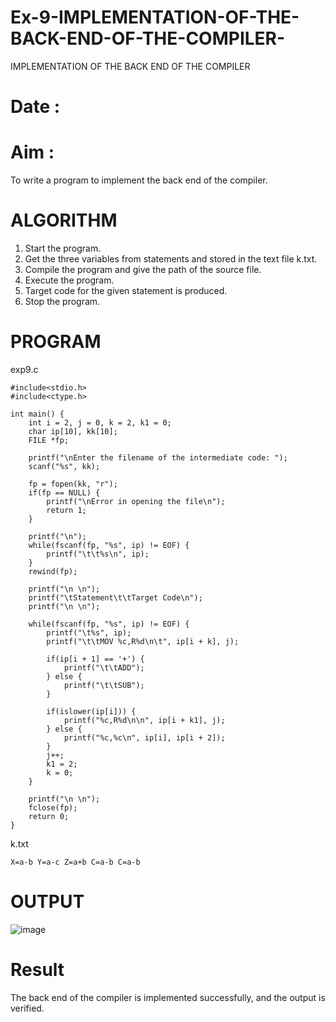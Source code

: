 # Ex-9-IMPLEMENTATION-OF-THE-BACK-END-OF-THE-COMPILER-
IMPLEMENTATION OF THE BACK END OF THE COMPILER 
# Date :
# Aim :
To write a program to implement the back end of the compiler.
# ALGORITHM
1. Start the program.
2. Get the three variables from statements and stored in the text file k.txt.
3. Compile the program and give the path of the source file.
4. Execute the program.
5. Target code for the given statement is produced.
6. Stop the program.
# PROGRAM
exp9.c
```
#include<stdio.h>
#include<ctype.h>

int main() {
    int i = 2, j = 0, k = 2, k1 = 0;
    char ip[10], kk[10];
    FILE *fp;

    printf("\nEnter the filename of the intermediate code: ");
    scanf("%s", kk);

    fp = fopen(kk, "r");
    if(fp == NULL) {
        printf("\nError in opening the file\n");
        return 1; 
    }

    printf("\n");
    while(fscanf(fp, "%s", ip) != EOF) {
        printf("\t\t%s\n", ip);
    }
    rewind(fp);

    printf("\n \n");
    printf("\tStatement\t\tTarget Code\n");
    printf("\n \n");

    while(fscanf(fp, "%s", ip) != EOF) {
        printf("\t%s", ip);
        printf("\t\tMOV %c,R%d\n\t", ip[i + k], j);

        if(ip[i + 1] == '+') {
            printf("\t\tADD");
        } else {
            printf("\t\tSUB");
        }

        if(islower(ip[i])) {
            printf("%c,R%d\n\n", ip[i + k1], j);
        } else {
            printf("%c,%c\n", ip[i], ip[i + 2]);
        }
        j++;
        k1 = 2;
        k = 0;
    }

    printf("\n \n");
    fclose(fp);
    return 0; 
}
```
k.txt
```
X=a-b Y=a-c Z=a+b C=a-b C=a-b
```
# OUTPUT
![image](https://github.com/ttamizharasi/Ex-9-IMPLEMENTATION-OF-THE-BACK-END-OF-THE-COMPILER-/assets/119657317/bd4b4d04-0489-493c-8b02-c8e848e07c38)

# Result
The back end of the compiler is implemented successfully, and the output is verified.

